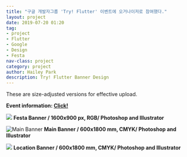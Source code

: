 ```yaml
---
title: "구글 개발자그룹 'Try! Flutter' 이벤트에 오거나이저로 참여했다."
layout: project
date: 2019-07-20 01:20
tag:
- project
- Flutter
- Google
- Design
- Festa
nav-class: project
category: project
author: Hailey Park
description: Try! Flutter Banner Design
---
```


These are size-adjusted versions for effective upload.
<br>


**Event information: <a href="https://festa.io/events/373">Click!</a>**
<br>




![](http://pullingoff.github.io/assets/wordProject/tf0.jpg)
**Festa Banner / 1600x900 px, RGB/ Photoshop and Illustrator**
<br>



![Main Banner](http://pullingoff.github.io/assets/wordProject/tf1.jpg)
**Main Banner / 600x1800 mm, CMYK/ Photoshop and Illustrator**
<br>



![](http://pullingoff.github.io/assets/wordProject/tf2.jpg)
**Location Banner / 600x1800 mm, CMYK/ Photoshop and Illustrator**

<br>
